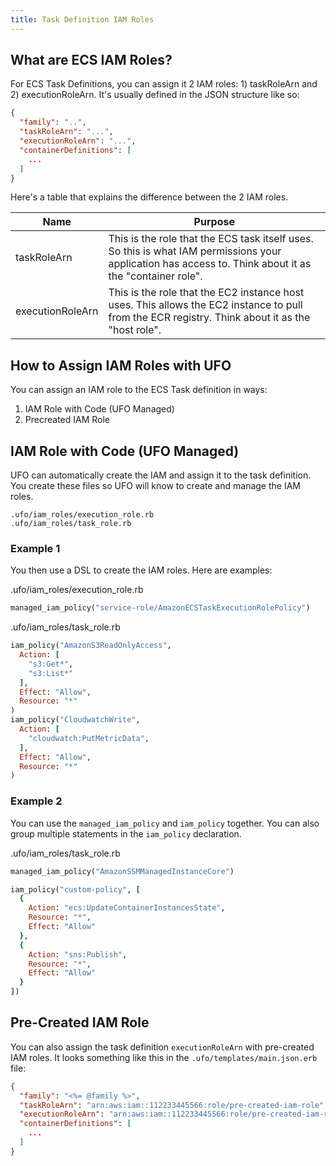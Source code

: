 ```yaml
---
title: Task Definition IAM Roles
---
```


## What are ECS IAM Roles?

For ECS Task Definitions, you can assign it 2 IAM roles: 1) taskRoleArn and 2) executionRoleArn. It's usually defined in the JSON structure like so:

```json
{
  "family": "..",
  "taskRoleArn": "...",
  "executionRoleArn": "...",
  "containerDefinitions": [
    ...
  ]
}
```

Here's a table that explains the difference between the 2 IAM roles.

Name | Purpose
--- | ---
taskRoleArn | This is the role that the ECS task itself uses. So this is what IAM permissions your application has access to. Think about it as the "container role".
executionRoleArn | This is the role that the EC2 instance host uses. This allows the EC2 instance to pull from the ECR registry. Think about it as the "host role".

## How to Assign IAM Roles with UFO

You can assign an IAM role to the ECS Task definition in ways:

1. IAM Role with Code (UFO Managed)
2. Precreated IAM Role

## IAM Role with Code (UFO Managed)

UFO can automatically create the IAM and assign it to the task definition. You create these files so UFO will know to create and manage the IAM roles.

    .ufo/iam_roles/execution_role.rb
    .ufo/iam_roles/task_role.rb

### Example 1

You then use a DSL to create the IAM roles. Here are examples:

.ufo/iam_roles/execution_role.rb

```ruby
managed_iam_policy("service-role/AmazonECSTaskExecutionRolePolicy")
```

.ufo/iam_roles/task_role.rb

```ruby
iam_policy("AmazonS3ReadOnlyAccess",
  Action: [
    "s3:Get*",
    "s3:List*"
  ],
  Effect: "Allow",
  Resource: "*"
)
iam_policy("CloudwatchWrite",
  Action: [
    "cloudwatch:PutMetricData",
  ],
  Effect: "Allow",
  Resource: "*"
)
```

### Example 2

You can use the `managed_iam_policy` and `iam_policy` together. You can also group multiple statements in the `iam_policy` declaration.

.ufo/iam_roles/task_role.rb

```ruby
managed_iam_policy("AmazonSSMManagedInstanceCore")

iam_policy("custom-policy", [
  {
    Action: "ecs:UpdateContainerInstancesState",
    Resource: "*",
    Effect: "Allow"
  },
  {
    Action: "sns:Publish",
    Resource: "*",
    Effect: "Allow"
  }
])
```

## Pre-Created IAM Role

You can also assign the task definition `executionRoleArn` with pre-created IAM roles. It looks something like this in the `.ufo/templates/main.json.erb` file:

```json
{
  "family": "<%= @family %>",
  "taskRoleArn": "arn:aws:iam::112233445566:role/pre-created-iam-role",
  "executionRoleArn": "arn:aws:iam::112233445566:role/pre-created-iam-role",
  "containerDefinitions": [
    ...
  ]
}
```

